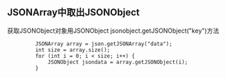 ## JSONArray中取出JSONObject

获取JSONObject对象用JSONObject jsonobject.getJSONObject("key")方法

```jshelllanguage
         JSONArray array = json.getJSONArray("data");
         int size = array.size();
         for (int i = 0; i < size; i++) {
             JSONObject jsondata = array.getJSONObject(i);
         }
```
